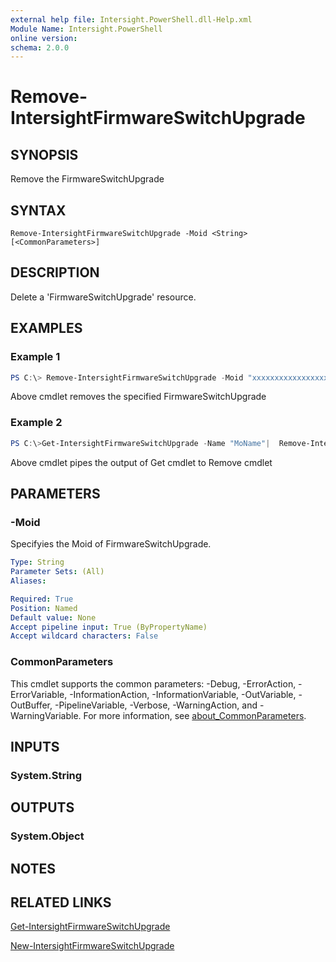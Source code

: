 ```yaml
---
external help file: Intersight.PowerShell.dll-Help.xml
Module Name: Intersight.PowerShell
online version:
schema: 2.0.0
---
```


# Remove-IntersightFirmwareSwitchUpgrade

## SYNOPSIS
Remove the FirmwareSwitchUpgrade

## SYNTAX

```
Remove-IntersightFirmwareSwitchUpgrade -Moid <String> [<CommonParameters>]
```

## DESCRIPTION
Delete a &apos;FirmwareSwitchUpgrade&apos; resource.

## EXAMPLES

### Example 1
```powershell
PS C:\> Remove-IntersightFirmwareSwitchUpgrade -Moid "xxxxxxxxxxxxxxxxxxxxxxxxxxx"
```
Above cmdlet removes the specified FirmwareSwitchUpgrade 

### Example 2
```powershell
PS C:\>Get-IntersightFirmwareSwitchUpgrade -Name "MoName"|  Remove-IntersightFirmwareSwitchUpgrade
```
Above cmdlet pipes the output of Get cmdlet to Remove cmdlet

## PARAMETERS

### -Moid
Specifyies the Moid of FirmwareSwitchUpgrade.

```yaml
Type: String
Parameter Sets: (All)
Aliases:

Required: True
Position: Named
Default value: None
Accept pipeline input: True (ByPropertyName)
Accept wildcard characters: False
```

### CommonParameters
This cmdlet supports the common parameters: -Debug, -ErrorAction, -ErrorVariable, -InformationAction, -InformationVariable, -OutVariable, -OutBuffer, -PipelineVariable, -Verbose, -WarningAction, and -WarningVariable. For more information, see [about_CommonParameters](http://go.microsoft.com/fwlink/?LinkID=113216).

## INPUTS

### System.String

## OUTPUTS

### System.Object
## NOTES

## RELATED LINKS

[Get-IntersightFirmwareSwitchUpgrade](./Get-IntersightFirmwareSwitchUpgrade.md)

[New-IntersightFirmwareSwitchUpgrade](./New-IntersightFirmwareSwitchUpgrade.md)

